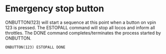# Emergency stop button

ONBUTTON(123) will start a sequence at this point when a button on vpin 123 is pressed.
The ESTOPALL command will stop all locos and inform all throttles.
The DONE command completes/terminates the process started by ONBUTTON.

```
ONBUTTON(123) ESTOPALL DONE
```
